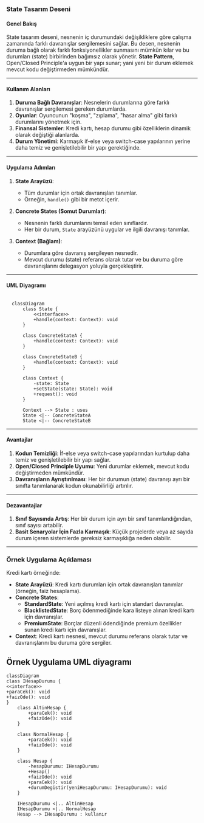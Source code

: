 ### **State Tasarım Deseni**

#### **Genel Bakış**
State tasarım deseni, nesnenin iç durumundaki değişikliklere göre çalışma zamanında farklı davranışlar sergilemesini sağlar. Bu desen, nesnenin duruma bağlı olarak farklı fonksiyonellikler sunmasını mümkün kılar ve bu durumları (state) birbirinden bağımsız olarak yönetir. **State Pattern**, Open/Closed Principle'a uygun bir yapı sunar; yani yeni bir durum eklemek mevcut kodu değiştirmeden mümkündür.

---

#### **Kullanım Alanları**
1. **Duruma Bağlı Davranışlar**: Nesnelerin durumlarına göre farklı davranışlar sergilemesi gereken durumlarda.
2. **Oyunlar**: Oyuncunun "koşma", "zıplama", "hasar alma" gibi farklı durumlarını yönetmek için.
3. **Finansal Sistemler**: Kredi kartı, hesap durumu gibi özelliklerin dinamik olarak değiştiği alanlarda.
4. **Durum Yönetimi**: Karmaşık if-else veya switch-case yapılarının yerine daha temiz ve genişletilebilir bir yapı gerektiğinde.

---

#### **Uygulama Adımları**
1. **State Arayüzü**:
    - Tüm durumlar için ortak davranışları tanımlar.
    - Örneğin, `handle()` gibi bir metot içerir.

2. **Concrete States (Somut Durumlar)**:
    - Nesnenin farklı durumlarını temsil eden sınıflardır.
    - Her bir durum, `State` arayüzünü uygular ve ilgili davranışı tanımlar.

3. **Context (Bağlam)**:
    - Durumlara göre davranış sergileyen nesnedir.
    - Mevcut durumu (state) referans olarak tutar ve bu duruma göre davranışlarını delegasyon yoluyla gerçekleştirir.

---

#### **UML Diyagramı**

```mermaid

  classDiagram
      class State {
          <<interface>>
          +handle(context: Context): void
      }

      class ConcreteStateA {
          +handle(context: Context): void
      }

      class ConcreteStateB {
          +handle(context: Context): void
      }

      class Context {
          -state: State
          +setState(state: State): void
          +request(): void
      }

      Context --> State : uses
      State <|-- ConcreteStateA
      State <|-- ConcreteStateB
```
---

#### **Avantajlar**
1. **Kodun Temizliği**: İf-else veya switch-case yapılarından kurtulup daha temiz ve genişletilebilir bir yapı sağlar.
2. **Open/Closed Principle Uyumu**: Yeni durumlar eklemek, mevcut kodu değiştirmeden mümkündür.
3. **Davranışların Ayrıştırılması**: Her bir durumun (state) davranışı ayrı bir sınıfta tanımlanarak kodun okunabilirliği artırılır.

---

#### **Dezavantajlar**
1. **Sınıf Sayısında Artış**: Her bir durum için ayrı bir sınıf tanımlandığından, sınıf sayısı artabilir.
2. **Basit Senaryolar İçin Fazla Karmaşık**: Küçük projelerde veya az sayıda durum içeren sistemlerde gereksiz karmaşıklığa neden olabilir.

---

### **Örnek Uygulama Açıklaması**
Kredi kartı örneğinde:
- **State Arayüzü**: Kredi kartı durumları için ortak davranışları tanımlar (örneğin, faiz hesaplama).
- **Concrete States**:
    - **StandardState**: Yeni açılmış kredi kartı için standart davranışlar.
    - **BlacklistedState**: Borç ödenmediğinde kara listeye alınan kredi kartı için davranışlar.
    - **PremiumState**: Borçlar düzenli ödendiğinde premium özellikler sunan kredi kartı için davranışlar.
- **Context**: Kredi kartı nesnesi, mevcut durumu referans olarak tutar ve davranışlarını bu duruma göre sergiler.
## Örnek Uygulama UML diyagramı
```mermaid
classDiagram
class IHesapDurumu {
<<interface>>
+paraCek(): void
+faizOde(): void
}
    class AltinHesap {
        +paraCek(): void
        +faizOde(): void
    }

    class NormalHesap {
        +paraCek(): void
        +faizOde(): void
    }

    class Hesap {
        -hesapDurumu: IHesapDurumu
        +Hesap()
        +faizOde(): void
        +paraCek(): void
        +durumDegistir(yeniHesapDurumu: IHesapDurumu): void
    }

    IHesapDurumu <|.. AltinHesap
    IHesapDurumu <|.. NormalHesap
    Hesap --> IHesapDurumu : kullanır
```